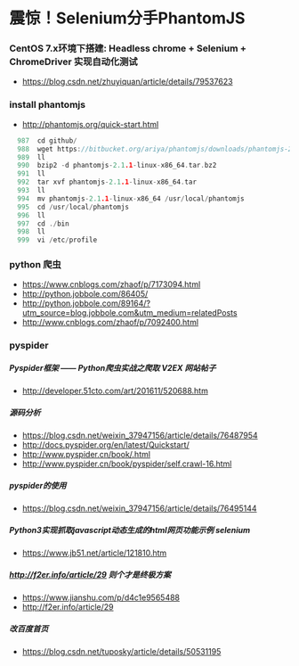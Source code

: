 # 震惊！Selenium分手PhantomJS
### CentOS 7.x环境下搭建: Headless chrome + Selenium + ChromeDriver 实现自动化测试
* https://blog.csdn.net/zhuyiquan/article/details/79537623

### install phantomjs
* http://phantomjs.org/quick-start.html
``` go
  987  cd github/
  988  wget https://bitbucket.org/ariya/phantomjs/downloads/phantomjs-2.1.1-linux-x86_64.tar.bz2
  989  ll
  990  bzip2 -d phantomjs-2.1.1-linux-x86_64.tar.bz2
  991  ll
  992  tar xvf phantomjs-2.1.1-linux-x86_64.tar 
  993  ll
  994  mv phantomjs-2.1.1-linux-x86_64 /usr/local/phantomjs
  995  cd /usr/local/phantomjs
  996  ll
  997  cd ./bin
  998  ll
  999  vi /etc/profile
```

### python 爬虫
* https://www.cnblogs.com/zhaof/p/7173094.html
* http://python.jobbole.com/86405/
* http://python.jobbole.com/89164/?utm_source=blog.jobbole.com&utm_medium=relatedPosts
* http://www.cnblogs.com/zhaof/p/7092400.html

### pyspider
##### Pyspider框架 —— Python爬虫实战之爬取 V2EX 网站帖子
* http://developer.51cto.com/art/201611/520688.htm
##### 源码分析
* https://blog.csdn.net/weixin_37947156/article/details/76487954
* http://docs.pyspider.org/en/latest/Quickstart/
* http://www.pyspider.cn/book/.html
* http://www.pyspider.cn/book/pyspider/self.crawl-16.html
##### pyspider的使用
* https://blog.csdn.net/weixin_37947156/article/details/76495144

##### Python3实现抓取javascript动态生成的html网页功能示例 selenium
* https://www.jb51.net/article/121810.htm

##### http://f2er.info/article/29 则个才是终极方案
* https://www.jianshu.com/p/d4c1e9565488
* http://f2er.info/article/29
##### 改百度首页
* https://blog.csdn.net/tuposky/article/details/50531195
